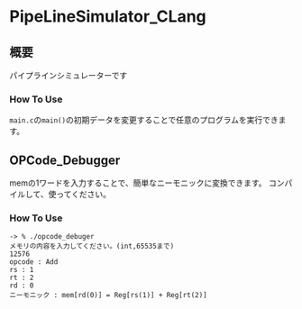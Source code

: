 # PipeLineSimulator_CLang

## 概要
パイプラインシミュレーターです

### How To Use
`main.c`の`main()`の初期データを変更することで任意のプログラムを実行できます。

## OPCode_Debugger
memの1ワードを入力することで、簡単なニーモニックに変換できます。
コンパイルして、使ってください。

### How To Use
```
-> % ./opcode_debuger                      
メモリの内容を入力してください。(int,65535まで)
12576
opcode : Add
rs : 1
rt : 2
rd : 0
ニーモニック : mem[rd(0)] = Reg[rs(1)] + Reg[rt(2)]
```
